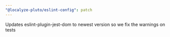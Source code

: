 ```yaml
---
"@localyze-pluto/eslint-config": patch
---
```


Updates eslint-plugin-jest-dom to newest version so we fix the warnings on tests
